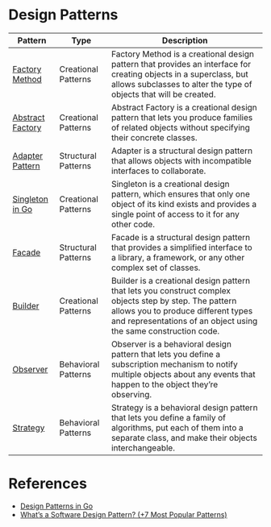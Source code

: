 # Design Patterns

| Pattern                                                                              | Type                | Description                                                                                                                                                                             |
|--------------------------------------------------------------------------------------|---------------------|-----------------------------------------------------------------------------------------------------------------------------------------------------------------------------------------|
| [Factory Method](https://refactoring.guru/design-patterns/factory-method)            | Creational Patterns | Factory Method is a creational design pattern that provides an interface for creating objects in a superclass, but allows subclasses to alter the type of objects that will be created. |
| [Abstract Factory](https://refactoring.guru/design-patterns/abstract-factory)        | Creational Patterns | Abstract Factory is a creational design pattern that lets you produce families of related objects without specifying their concrete classes.                                            |
| [Adapter Pattern](https://refactoring.guru/design-patterns/adapter)                  | Structural Patterns | Adapter is a structural design pattern that allows objects with incompatible interfaces to collaborate.                                                                                 |
| [Singleton in Go](https://refactoring.guru/design-patterns/singleton/go/example)     | Creational Patterns | Singleton is a creational design pattern, which ensures that only one object of its kind exists and provides a single point of access to it for any other code.                         |
| [Facade](https://refactoring.guru/design-patterns/facade)                            | Structural Patterns | Facade is a structural design pattern that provides a simplified interface to a library, a framework, or any other complex set of classes.                                              |
| [Builder](https://refactoring.guru/design-patterns/builder)                          | Creational Patterns | Builder is a creational design pattern that lets you construct complex objects step by step. The pattern allows you to produce different types and representations of an object using the same construction code.                                                                                                                                                                                        |
| [Observer](https://refactoring.guru/design-patterns/observer)                        | Behavioral Patterns | Observer is a behavioral design pattern that lets you define a subscription mechanism to notify multiple objects about any events that happen to the object they’re observing.          |
| [Strategy](https://refactoring.guru/design-patterns/strategy)                        | Behavioral Patterns | Strategy is a behavioral design pattern that lets you define a family of algorithms, put each of them into a separate class, and make their objects interchangeable.                    |


# References
- [Design Patterns in Go](https://refactoring.guru/)
- [What’s a Software Design Pattern? (+7 Most Popular Patterns)](https://www.netsolutions.com/insights/software-design-pattern/)
